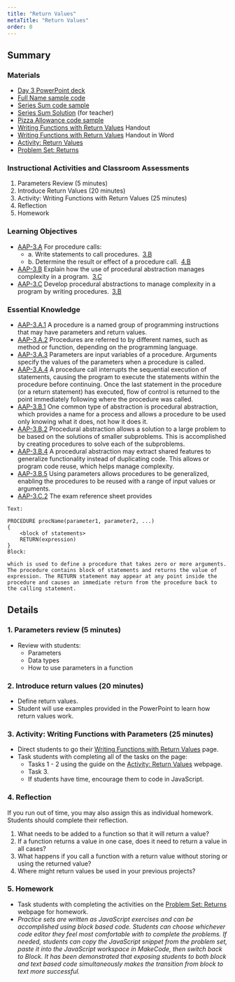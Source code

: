 ```yaml
---
title: "Return Values"
metaTitle: "Return Values"
order: 0
---
```


## Summary

### Materials  

* [Day 3 PowerPoint deck](https://1drv.ms/p/s!AqsgsTyHBmRBkHL0jvefaMAzb4nh?e=7Y5Kau)
* [Full Name sample code](https://makecode.com/_a5dCeY4PAage)
* [Series Sum code sample](https://makecode.com/_5L7dcuausc8j)
* [Series Sum Solution](https://makecode.com/_7gd9Dog90Cjx) (for teacher)
* [Pizza Allowance code sample](https://makecode.com/_47Ag5pMvxR3A)
* <a href="/unit-5/day-3/writing-functions-return-values">Writing Functions with Return Values</a> Handout
* [Writing Functions with Return Values](https://1drv.ms/w/s!AqsgsTyHBmRBkHPVidysY-cdISXo?e=wTkRJD) Handout in Word
* [Activity: Return Values](https://arcade.makecode.com/courses/csintro3/functions/returns)
* [Problem Set: Returns](https://arcade.makecode.com/courses/csintro3/functions/returns-problems)

### Instructional Activities and Classroom Assessments 

1. Parameters Review (5 minutes)
2. Introduce Return Values (20 minutes)
3. Activity: Writing Functions with Return Values (25 minutes)
4. Reflection
5. Homework

### Learning Objectives 

* [AAP-3.A](https://apcentral.collegeboard.org/pdf/ap-computer-science-principles-course-and-exam-description.pdf?course=ap-computer-science-principles#page=91) For procedure calls:
    * a. Write statements to call procedures. [3.B](https://apcentral.collegeboard.org/pdf/ap-computer-science-principles-course-and-exam-description.pdf?course=ap-computer-science-principles#page=23)
    * b. Determine the result or effect of a procedure call. [4.B](https://apcentral.collegeboard.org/pdf/ap-computer-science-principles-course-and-exam-description.pdf?course=ap-computer-science-principles#page=23) 
* [AAP-3.B](https://apcentral.collegeboard.org/pdf/ap-computer-science-principles-course-and-exam-description.pdf?course=ap-computer-science-principles#page=94) Explain how the use of procedural abstraction manages complexity in a program. [3.C](https://apcentral.collegeboard.org/pdf/ap-computer-science-principles-course-and-exam-description.pdf?course=ap-computer-science-principles#page=23)
* [AAP-3.C](https://apcentral.collegeboard.org/pdf/ap-computer-science-principles-course-and-exam-description.pdf?course=ap-computer-science-principles#page=94) Develop procedural abstractions to manage complexity in a program by writing procedures. [3.B](https://apcentral.collegeboard.org/pdf/ap-computer-science-principles-course-and-exam-description.pdf?course=ap-computer-science-principles#page=23)

### Essential Knowledge

* [AAP-3.A.1](https://apcentral.collegeboard.org/pdf/ap-computer-science-principles-course-and-exam-description.pdf?course=ap-computer-science-principles#page=91) A procedure is a named group of programming instructions that may have parameters and return values.
* [AAP-3.A.2](https://apcentral.collegeboard.org/pdf/ap-computer-science-principles-course-and-exam-description.pdf?course=ap-computer-science-principles#page=91) Procedures are referred to by different names, such as method or function, depending on the programming language.
* [AAP-3.A.3](https://apcentral.collegeboard.org/pdf/ap-computer-science-principles-course-and-exam-description.pdf?course=ap-computer-science-principles#page=91) Parameters are input variables of a procedure. Arguments specify the values of the parameters when a procedure is called.
* [AAP-3.A.4](https://apcentral.collegeboard.org/pdf/ap-computer-science-principles-course-and-exam-description.pdf?course=ap-computer-science-principles#page=91) A procedure call interrupts the sequential execution of statements, causing the program to execute the statements within the procedure before continuing. Once the last statement in the procedure (or a return statement) has executed, flow of control is returned to the point immediately following where the procedure was called.
* [AAP-3.B.1](https://apcentral.collegeboard.org/pdf/ap-computer-science-principles-course-and-exam-description.pdf?course=ap-computer-science-principles#page=94) One common type of abstraction is procedural abstraction, which provides a name for a process and allows a procedure to be used only knowing what it does, not how it does it.
* [AAP-3.B.2](https://apcentral.collegeboard.org/pdf/ap-computer-science-principles-course-and-exam-description.pdf?course=ap-computer-science-principles#page=94) Procedural abstraction allows a solution to a large problem to be based on the solutions of smaller subproblems. This is accomplished by creating procedures to solve each of the subproblems.
* [AAP-3.B.4](https://apcentral.collegeboard.org/pdf/ap-computer-science-principles-course-and-exam-description.pdf?course=ap-computer-science-principles#page=94) A procedural abstraction may extract shared features to generalize functionality instead of duplicating code. This allows or program code reuse, which helps manage complexity.
* [AAP-3.B.5](https://apcentral.collegeboard.org/pdf/ap-computer-science-principles-course-and-exam-description.pdf?course=ap-computer-science-principles#page=94) Using parameters allows procedures to be generalized, enabling the procedures to be reused with a range of input values or arguments.
* [AAP-3.C.2](https://apcentral.collegeboard.org/pdf/ap-computer-science-principles-course-and-exam-description.pdf?course=ap-computer-science-principles#page=94) The exam reference sheet provides
```
Text:

PROCEDURE procName(parameter1, parameter2, ...)
{    
    <block of statements>    
    RETURN(expression)
}
Block:  

which is used to define a procedure that takes zero or more arguments. The procedure contains block of statements and returns the value of expression. The RETURN statement may appear at any point inside the procedure and causes an immediate return from the procedure back to the calling statement.
```

## Details 

### 1. Parameters review (5 minutes)

* Review with students:
    * Parameters
    * Data types
    * How to use parameters in a function

### 2. Introduce return values (20 minutes)

* Define return values.
* Student will use examples provided in the PowerPoint to learn how return values work.

### 3. Activity: Writing Functions with Parameters (25 minutes)

* Direct students to go their <a href="/unit-5/day-3/writing-functions-return-values">Writing Functions with Return Values</a> page.
* Task students with completing all of the tasks on the page:
    * Tasks 1 - 2 using the guide on the [Activity: Return Values](https://arcade.makecode.com/courses/csintro3/functions/returns) webpage.
    * Task 3.
    * If students have time, encourage them to code in JavaScript.

### 4. Reflection

If you run out of time, you may also assign this as individual homework. Students should complete their reflection. 

1. What needs to be added to a function so that it will return a value?
2. If a function returns a value in one case, does it need to return a value in all cases?
3. What happens if you call a function with a return value without storing or using the returned value?
4. Where might return values be used in your previous projects?

### 5. Homework

* Task students with completing the activities on the [Problem Set: Returns](https://arcade.makecode.com/courses/csintro3/functions/returns-problems) webpage for homework.
* _Practice sets are written as JavaScript exercises and can be accomplished using block based code. Students can choose whichever code editor they feel most comfortable with to complete the problems. If needed, students can copy the JavaScript snippet from the problem set, paste it into the JavaScript workspace in MakeCode, then switch back to Block. It has been demonstrated that exposing students to both block and text based code simultaneously makes the transition from block to text more successful._